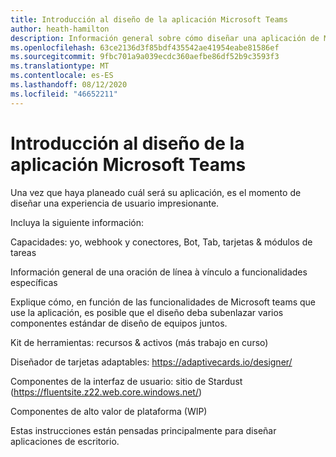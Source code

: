 ```yaml
---
title: Introducción al diseño de la aplicación Microsoft Teams
author: heath-hamilton
description: Información general sobre cómo diseñar una aplicación de Microsoft Teams.
ms.openlocfilehash: 63ce2136d3f85bdf435542ae41954eabe81586ef
ms.sourcegitcommit: 9fbc701a9a039ecdc360aefbe86df52b9c3593f3
ms.translationtype: MT
ms.contentlocale: es-ES
ms.lasthandoff: 08/12/2020
ms.locfileid: "46652211"
---
```

# <a name="getting-started-with-designing-your-microsoft-teams-app"></a>Introducción al diseño de la aplicación Microsoft Teams

Una vez que haya planeado cuál será su aplicación, es el momento de diseñar una experiencia de usuario impresionante.

Incluya la siguiente información:

Capacidades: yo, webhook y conectores, Bot, Tab, tarjetas & módulos de tareas  

Información general de una oración de línea à vínculo a funcionalidades específicas  

Explique cómo, en función de las funcionalidades de Microsoft teams que use la aplicación, es posible que el diseño deba subenlazar varios componentes estándar de diseño de equipos juntos.

Kit de herramientas: recursos & activos (más trabajo en curso) 

Diseñador de tarjetas adaptables: https://adaptivecards.io/designer/ 

Componentes de la interfaz de usuario: sitio de Stardust (https://fluentsite.z22.web.core.windows.net/) 

Componentes de alto valor de plataforma (WIP)

Estas instrucciones están pensadas principalmente para diseñar aplicaciones de escritorio.
